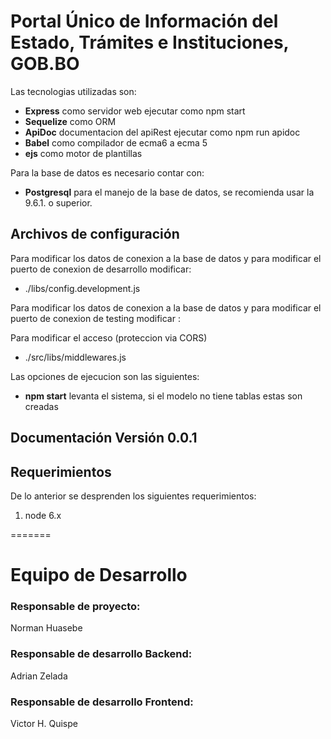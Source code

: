# Portal Único de Información del Estado, Trámites e Instituciones, GOB.BO

Las tecnologias utilizadas son:

- **Express** como servidor web ejecutar como npm start
- **Sequelize** como ORM
- **ApiDoc** documentacion del apiRest ejecutar como npm run apidoc
- **Babel** como compilador de ecma6 a ecma 5
- **ejs** como motor de plantillas

Para la base de datos es necesario contar con:
- **Postgresql** para el manejo de la base de datos, se recomienda usar la 9.6.1. o superior.

## Archivos de configuración

Para modificar los datos de conexion a la base de datos y para modificar el puerto de conexion de desarrollo modificar:

- ./libs/config.development.js

Para modificar los datos de conexion a la base de datos y para modificar el puerto de conexion de testing modificar :


Para modificar el acceso (proteccion via CORS)

- ./src/libs/middlewares.js

Las opciones de ejecucion son las siguientes:

- **npm start**   levanta el sistema, si el modelo no tiene tablas estas son creadas



## Documentación Versión 0.0.1

## Requerimientos

De lo anterior se desprenden los siguientes requerimientos:

1. node 6.x 

=======
# Equipo de Desarrollo
### Responsable de proyecto:
Norman Huasebe
### Responsable de desarrollo Backend:
Adrian Zelada
### Responsable de desarrollo Frontend:
Victor H. Quispe


